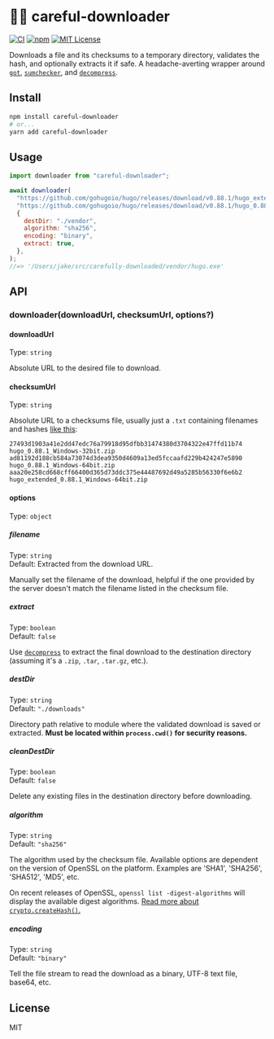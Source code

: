# 🕵️‍♀️ careful-downloader

[![CI](https://github.com/jakejarvis/careful-downloader/actions/workflows/ci.yml/badge.svg)](https://github.com/jakejarvis/careful-downloader/actions/workflows/ci.yml)
[![npm](https://img.shields.io/npm/v/careful-downloader?logo=npm)](https://www.npmjs.com/package/careful-downloader)
[![MIT License](https://img.shields.io/github/license/jakejarvis/careful-downloader?color=red)](LICENSE)

Downloads a file and its checksums to a temporary directory, validates the hash, and optionally extracts it if safe. A headache-averting wrapper around [`got`](https://github.com/sindresorhus/got), [`sumchecker`](https://github.com/malept/sumchecker), and [`decompress`](https://github.com/kevva/decompress).

## Install

```sh
npm install careful-downloader
# or...
yarn add careful-downloader
```

## Usage

```js
import downloader from "careful-downloader";

await downloader(
  "https://github.com/gohugoio/hugo/releases/download/v0.88.1/hugo_extended_0.88.1_Windows-64bit.zip",
  "https://github.com/gohugoio/hugo/releases/download/v0.88.1/hugo_0.88.1_checksums.txt",
  {
    destDir: "./vendor",
    algorithm: "sha256",
    encoding: "binary",
    extract: true,
  },
);
//=> '/Users/jake/src/carefully-downloaded/vendor/hugo.exe'
```

## API

### downloader(downloadUrl, checksumUrl, options?)

#### downloadUrl

Type: `string`

Absolute URL to the desired file to download.

#### checksumUrl

Type: `string`

Absolute URL to a checksums file, usually just a `.txt` containing filenames and hashes [like this](https://github.com/gohugoio/hugo/releases/download/v0.88.1/hugo_0.88.1_checksums.txt):

```plaintext
27493d1903a41e2dd47edc76a79918d95dfbb31474380d3704322e47ffd11b74  hugo_0.88.1_Windows-32bit.zip
ad81192d188cb584a73074d3dea9350d4609a13ed5fccaafd229b424247e5890  hugo_0.88.1_Windows-64bit.zip
aaa20e258cd668cff66400d365d73ddc375e44487692d49a5285b56330f6e6b2  hugo_extended_0.88.1_Windows-64bit.zip
```

#### options

Type: `object`

##### filename

Type: `string`\
Default: Extracted from the download URL.

Manually set the filename of the download, helpful if the one provided by the server doesn't match the filename listed in the checksum file.

##### extract

Type: `boolean`\
Default: `false`

Use [`decompress`](https://github.com/kevva/decompress) to extract the final download to the destination directory (assuming it's a `.zip`, `.tar`, `.tar.gz`, etc.).

##### destDir

Type: `string`\
Default: `"./downloads"`

Directory path relative to module where the validated download is saved or extracted. **Must be located within `process.cwd()` for security reasons.**

##### cleanDestDir

Type: `boolean`\
Default: `false`

Delete any existing files in the destination directory before downloading.

##### algorithm

Type: `string`\
Default: `"sha256"`

The algorithm used by the checksum file. Available options are dependent on the version of OpenSSL on the platform. Examples are 'SHA1', 'SHA256', 'SHA512', 'MD5', etc.

On recent releases of OpenSSL, `openssl list -digest-algorithms` will display the available digest algorithms. [Read more about `crypto.createHash()`.](https://nodejs.org/dist/latest-v14.x/docs/api/crypto.html#crypto_crypto_createhash_algorithm_options)

##### encoding

Type: `string`\
Default: `"binary"`

Tell the file stream to read the download as a binary, UTF-8 text file, base64, etc.

## License

MIT
